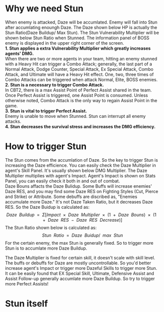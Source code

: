 
# Why we need Stun

When enemy is attacked, Daze will be accumlated. Enemy will fall into Stun after accumlating enoungh Daze. The Daze shown below HP is actually the Stun Ratio(Daze Buildup/ Max Stun). The Stun Vulnerability Multiplier will be shown below Stun Ratio when Stunned. The information panel of BOSS enemy is displayed in the upper right corner of the screen.<br>
**1. Stun applies a extra Vulnerability Multiplier which greatly increases agents' DMG.**<br>
When there are two or more agents in your team, hitting an enemy stunned with a Heavy Hit can trigger a Combo Attack; generally, the last part of a Normal Attack, Dodge Counter, Special Attack, Ex Special Attack, Combo Attack, and Ultimate will have a Heavy Hit effect. One, two, three times of Combo Attacks can be triggered when attack Normal, Elite, BOSS enemies. <br>
**2. Stun is a necessary to trigger Combo Attack.**<br>
In CBT2, there is a max Assist Point of Perfect Assist shared in the team. Once Perfect Assist is triggered, one Assist Point is consumed. Unless otherwise noted, Combo Attack is the only way to regain Assist Point in the game.<br>
**3. Stun is vital to trigger Perfect Assist.**<br>
Enemy is unable to move when Stunned. Stun can interrupt all enemy attacks.<br>
**4. Stun decreases the survival stress and increases the DMG efficiency.**

# How to trigger Stun

The Stun comes from the accumlation of Daze. So the key to trigger Stun is increasing the Daze efficience. You can easily check the Daze Multiplier in agent's Skill Panel. It's usually shown below DMG Multiplier. The Daze Multiplier multiplies with agent's Impact. Agent's Impact is shown on Stats Panel, you can easily check it both in and out of combat.<br>
Daze Bouns affacts the Daze Bulidup. Some Buffs will increase enemies' Daze RES, and you may find some Daze RES on Fighting Styles (Cut, Pierce and Strike) or Attribute. Some debuffs are discribed as, "Enemies accumulate more Daze." It's not Daze Taken Ratio, but it decreases Daze RES. So the Daze Buidup is calculated as:<br>
$$Daze\enspace Buildup\enspace =\enspace Σ[Impact\enspace ×\enspace Daze\enspace Multiplier\enspace ×\enspace (1\enspace +\enspace Daze\enspace Bouns)\enspace ×\enspace (1\enspace +\enspace Daze\enspace RES\enspace -\enspace Daze\enspace RES\enspace Decrease)]$$
The Stun Ratio shown below is calculated as:<br>
$$Stun\enspace Ratio\enspace =\enspace Daze\enspace Buidup/\enspace max\enspace Stun$$
For the certain enemy, the max Stun is generally fixed. So to trigger more Stun is to accumlate more Daze Buildup.<br>
<!-- In CBT2, the max Stun doesn't scale with enemy's level, but in last test, it does. -->
The Daze Multiplier is fixed for certain skill, it doesn't scale with skill level. The buffs or debuffs for Daze are mostly uncontrollable. So you'd better increase agent's Impact or trigger more Dazeful Skills to trigger more Stun.<br>
It can be easily found that EX Special Skill, Ultimate, Defensive Assist and Assist Follow-up generally accumlate more Daze Buildup. So try to trigger more Perfect Assists!<br>

# Stun itself

